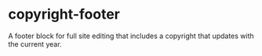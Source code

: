 # copyright-footer
A footer block for full site editing that includes a copyright that updates with the current year.
